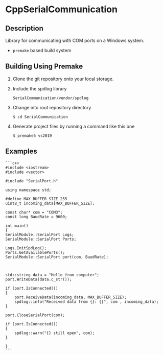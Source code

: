 # CppSerialCommunication

## Description

Library for communicating with COM ports on a Windows system.

* `premake` based build system

## Building Using Premake

1. Clone the git repository onto your local storage.

1. Include the spdlog library 

    ```
    SerialCommunication/vendor/spdlog
	```

1. Change into root repository directory

    ```
	$ cd SerialCommunication
	```

1. Generate project files by running a command like this one

    ```
	$ premake5 vs2019
	```

## Examples

    ```c++
	#include <iostream>
    #include <vector>

    #include "SerialPort.h"

    using namespace std;

    #define MAX_BUFFER_SIZE 255
    uint8_t incoming_data[MAX_BUFFER_SIZE];

    const char* com = "COM3";
    const long BaudRate = 9600;

    int main()
    {	
	SerialModule::SerialPort Logs;
	SerialModule::SerialPort Ports;

	Logs.InitSpdLog();
	Ports.GetAvailablePorts();
	SerialModule::SerialPort port(com, BaudRate);

    

	std::string data = "Hello from computer";
	port.WriteData(data.c_str());

	if (port.IsConnected())
	{
		port.ReceiveData(incoming_data, MAX_BUFFER_SIZE);
		spdlog::info("Received data from {}: {}", com , incoming_data);
	}

	port.CloseSerialPort(com);

	if (port.IsConnected())
	{
		spdlog::warn("{} still open", com);
	}

    }
	```